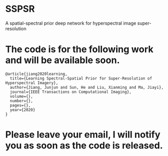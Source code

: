 # SSPSR
A spatial-spectral prior deep network for hyperspectral image super-resolution

# The code is for the following work and will be available soon.

```
@article{jiang2020learning,
  title={Learning Spectral-Spatial Prior for Super-Resolution of Hyperspectral Imagery},
  author={Jiang, Junjun and Sun, He and Liu, Xianming and Ma, Jiayi},
  journal={IEEE Transactions on Computational Imaging},
  volume={},
  number={},
  pages={},
  year={2020}
}
```
# Please leave your email, I will notify you as soon as the code is released.
